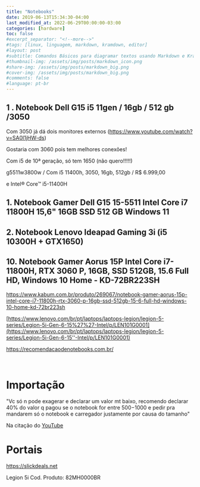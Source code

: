 ```yaml
---
title: "Notebooks"
date: 2019-06-13T15:34:30-04:00
last_modified_at: 2022-06-29T00:00:00-03:00
categories: [hardware]
toc: false
#excerpt_separator: "<!--more-->"
#tags: [linux, linguagem, markdown, kramdown, editor]
#layout: post
#subtitle: Comandos Básicos para diagramar textos usando Markdown e Kramdown
#thumbnail-img: /assets/img/posts/markdown_icon.png
#share-img: /assets/img/posts/markdown_big.png
#cover-img: /assets/img/posts/markdown_big.png
#comments: false
#language: pt-br
---
```


## 1 . Notebook Dell G15 i5 11gen / 16gb / 512 gb /3050

Com 3050 já dá dois monitores externos (https://www.youtube.com/watch?v=SA0l1jHW-ds)

Gostaria com 3060 pois tem melhores conexões!

Com i5 de 10ª geração, só tem 1650 (não quero!!!!!)

g5511w3800w / Com i5 11400h, 3050, 16gb, 512gb / R$ 6.999,00

e Intel® Core™ i5-11400H

## 1. Notebook Gamer Dell G15 15-5511 Intel Core i7 11800H 15,6" 16GB SSD 512 GB Windows 11

## 2. Notebook Lenovo Ideapad Gaming 3i (i5 10300H + GTX1650)

## 10. Notebook Gamer Aorus 15P Intel Core i7-11800H, RTX 3060 P, 16GB, SSD 512GB, 15.6 Full HD, Windows 10 Home - KD-72BR223SH

https://www.kabum.com.br/produto/269067/notebook-gamer-aorus-15p-intel-core-i7-11800h-rtx-3060-p-16gb-ssd-512gb-15-6-full-hd-windows-10-home-kd-72br223sh

[https://www.lenovo.com/br/pt/laptops/laptops-legion/legion-5-series/Legion-5i-Gen-6-15%27%27-Intel/p/LEN101G0001](https://www.lenovo.com/br/pt/laptops/laptops-legion/legion-5-series/Legion-5i-Gen-6-15''-Intel/p/LEN101G0001)

https://recomendacaodenotebooks.com.br/

<br>

# Importação

"Vc só n pode exagerar e declarar um valor mt baixo, recomendo declarar 40% do valor q pagou se o notebook for entre $500-$1000 e pedir pra mandarem só o notebook e carregador justamente por causa do tamanho"

Na citação do [YouTube](https://www.youtube.com/watch?v=ZtoD9RiKfiY)

# Portais

https://slickdeals.net

Legion 5i
Cod. Produto: 82MH0000BR
